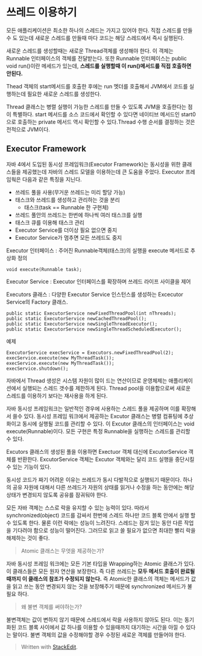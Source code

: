 # 쓰레드 이용하기 

모든 애플리케이션은 최소한 하나의 스레드는 가지고 있어야 한다. 
직접 스레드를 만들 수 도 있는데 새로운 스레드를 만들때 마다 코드는 해당 스레드에서 즉시 실행된다. 

새로운 스레드를 생성할때는 새로운 Thread객체를 생성해야 한다. 이 객체는 Runnable 인터페이스의 객체를 전달받는다. 또한 Runnable 인터페이스는 public void run()이란 메세드가 있는데, **스레드를 실행할때 이 run()메서드를 직접 호출하면 안된다.** 

Thead 객체의 start메서드를 호출한 후에는 run 멧더를 호출해서 JVM에서 코드를 실행하는데 필요한 새로운 스레드를 생성한다. 

Thread 클래스는 병렬 실행이 가능한 스레드를 만들 수 있도록 JVM을 호출한다는 점이 특별하다. start 메서드를 소스 코드에서 확인할 수 있다면 네이티브 메서드인 start0으로 호출하는 private 메서드 역시 확인할 수 있다.Thread 수행 순서를 결정하는 것은 전적으로  JVM이다. 

## Executor Framework

자바 4에서 도입된 동시성 프레임워크(Executor Framework)는 동시성을 위한 클래스들을 제공했는데 자바의 스레드 모델을 이용하는데 큰 도움을 주었다. Executor 프레임웍은 다음과 같은 특징을 지닌다.

-   쓰레드 풀을 사용(무거운 쓰레드는 미리 할당 가능)
-   태스크와 쓰레드를 생성하고 관리하는 것을 분리
	- 태스크(task == Runnable 한 구현체)
-   쓰레드 풀안의 쓰레드는 한번에 하나씩 여러 태스크를 실행
-   태스크 큐를 이용해 태스크 관리
-   Executor Service를 더이상 필요 없으면 중지
-   Executor Service가 멈추면 모든 쓰레드도 중지

Executor 인터페이스
: 주어진 Runnable객체(태스크)의 실행을 execute 메서드로 추상화 정의
```
void execute(Runnable task);
```
Executor Service
: Executor 인터페이스를 확장하며 쓰레드 라이프 사이클을 제어

Executors 클래스
: 다양한 Executor Service 인스턴스를 생성하는 Excecutor Service의  Factory 클래스.

```
public static ExecutorService newFixedThreadPool(int nThreads);
public static ExecutorService newCachedThreadPool();
public static ExecutorService newSingleThreadExecutor();
public static ExecutorService newSingleThreadScheduledExecutor();
```
예제
```
ExecutorService execService = Executors.newFixedThreadPool(2); 
execService.execute(new MyThreadTask());
execService.execute(new MyThreadTask());
execService.shutdown();
```

자바에서 Thread 생성은 시스템 자원이 많이 드는 연산이므로 운영체제는 애플리케이션에서 실행되는 스레드 갯수를 제한하게 된다. Thread pool을 이용함으로써 새로운 스레드를 이용하기 보다는 재사용을 하게 된다. 

자바 동시성 프레임워크는 일반적인 경우에 사용하는 스레드 풀을 제공하며 이를 확장해서 쓸수 있다. 
동시성 프레임 워크에서 제공하는 Excutor 클래스는 병렬 컴퓨팅에 추상화이고 동시에 실행될 코드를 관리할 수 있다. 이 Excutor 클래스의 인터페이스는 void execute(Runnable)이다. 모든 구현은 특정 Runnable을 실행하는 스레드를 관리할 수 있다. 

Excutors 클래스의 생성된 풀을 이용하면 Exectuor 객체 대신에 ExcutorService 객체를 반환한다. ExcutorService 객체는 Excutor 객체와는 달리 코드 실행을 중단시킬 수 있는 기능이 있다.
 
동시성 코드가 짜기 어려운 이유는 쓰레드가 동시 다발적으로 실행되기 때문이다. 하나의 공유 자원에 대해서 다른 쓰레드가 자원의 상태를 읽거나 수정을 하는 동안에는 해당 상태가 변경되지 않도록 공유를 잠궈둬야 한다. 

모든 자바 객체는 스스로 락을 유지할 수 있는 능력이 있다. 따라서 synchronized(object) 코드를 감싸서 한번에 스레드 하나만 코드 블록 안에서 실행 할수 있도록 한다. 물론 이런 락에는 성능이 느려진다. 스레드는 잠겨 있는 동안 다른 작업을 기다려야 함으로 성능이 떨어진다. 그러므로 읽고 쓸 필요가 없으면 최대한 빨리 락을 해제하는 것이 좋다.

> Atomic 클래스는 무엇을 제공하는가? 

자바 동시성 프레임 워크에는 모든 기본 타입을 Wrapping하는 Atomic 클래스가 있다. 이 클래스들은 모든 원자 연산을 보장한다. 즉 다른 쓰레드는 **모두 메서드 호출이 완료될때까지 이 클래스의 참조가 수정되지 않는다.** 즉 Atomic한 클래스의 객체는 메서드가 값을 읽고 쓰는 동안 변경되지 않는 것을 보장해주기 때문에 synchronized 메서드가 불필요 하다. 

>왜 불변 객체를 써야하는가? 

불변객체는 값이 변하지 않기 때문에 스레드에서 락을 사용하지 않아도 된다. 이는 동기화된 코드 블록 사이에서 값 하나를 이용할 수 있을때까지 대기하는 시간을 아낄 수 있다는 말이다.  불변 객체의 값을 수정해야할 경우 수정된 새로운 객체를 만들어야 한다. 





> Written with [StackEdit](https://stackedit.io/).
<!--stackedit_data:
eyJoaXN0b3J5IjpbMTMzODk1MzQ0MF19
-->